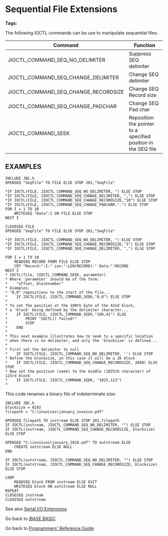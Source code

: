 # Sequential File Extensions

<PageHeader />

**Tags:**
<badge text='files' vertical='middle' />

The following IOCTL commands can be use to manipulate sequential files.

| Command | Function |
| --- | --- |
| JIOCTL\_COMMAND\_SEQ\_NO\_DELIMITER | Suppress SEQ delimiter |
| JIOCTL\_COMMAND\_SEQ\_CHANGE\_DELIMITER | Change SEQ delimiter |
| JIOCTL\_COMMAND\_SEQ\_CHANGE\_RECORDSIZE | Change SEQ Record size |
| JIOCTL\_COMMAND\_SEQ\_CHANGE\_PADCHAR | Change SEQ Pad char |
| JIOCTL\_COMMAND\_SEEK | Reposition the pointer to a specified position in the SEQ file |

## EXAMPLES

```
INCLUDE JBC.h
OPENSEQ "SeqFile" TO FILE ELSE STOP 201,"SeqFile"

*IF IOCTL(FILE, JIOCTL_COMMAND_SEQ_NO_DELIMITER, ") ELSE STOP
*IF IOCTL(FILE, JIOCTL_COMMAND_SEQ_CHANGE_DELIMITER, ",") ELSE STOP
*IF IOCTL(FILE, JIOCTL_COMMAND_SEQ_CHANGE_RECORDSIZE,"10") ELSE STOP
*IF IOCTL(FILE, JIOCTL_COMMAND_SEQ_CHANGE_PADCHAR,".") ELSE STOP
FOR I = 1 TO 10
    WRITESEQ "Data":I ON FILE ELSE STOP
NEXT I

CLOSESEQ FILE
OPENSEQ "SeqFile" TO FILE ELSE STOP 201,"SeqFile"

*IF IOCTL(FILE, JIOCTL_COMMAND_SEQ_NO_DELIMITER, ") ELSE STOP
*IF IOCTL(FILE, JIOCTL_COMMAND_SEQ_CHANGE_RECORDSIZE,"3") ELSE STOP
*IF IOCTL(FILE, JIOCTL_COMMAND_SEQ_CHANGE_DELIMITER, ",") ELSE STOP

FOR I = 1 TO 10
    READSEQ RECORD FROM FILE ELSE STOP
    CRT "Record:":I:" Len:":LEN(RECORD):" Data:":RECORD
NEXT I
* IOCTL(file, JIOCTL_COMMAND_SEEK, parameter)
* Where 'parameter' should be of the form:
*    "offset, blocknumber"
* Examples:
* "0,0" repositions to the start of the file...
*    IF IOCTL(FILE, JIOCTL_COMMAND_SEEK,"0,0") ELSE STOP
*
* To set the position at the 100th byte of the 42nd block,
* a 'block' being defined by the delimiter character...
*    IF IOCTL(FILE, JIOCTL_COMMAND_SEEK,"100,42") ELSE
*        PRINT "IOCTL() failed!"
*        STOP
*    END
*
* This next example illustrates how to seek to a specific location
* when there is no delimiter, and only the 'blocksize' is defined...
*
* First set the delimiter to null
*    IF IOCTL(FILE, JIOCTL_COMMAND_SEQ_NO_DELIMITER, '') ELSE STOP
* Define the blocksize, in this case it will be a 2k block
*    IF IOCTL(FILE, JIOCTL_COMMAND_SEQ_CHANGE_RECORDSIZE, 2048) ELSE STOP
* Now set the position (seek) to the middle (1025th character) of 123rd block
*    IF IOCTL(FILE, JIOCTL_COMMAND_SEEK, "1025,123")
*
```

This code renames a binary file of indeterminate size:

```
INCLUDE JBC.h
blocksize = 8192
filepath = "C:\invoices\january_invoice.pdf"

OPENSEQ filepath TO instream ELSE STOP 201,filepath
IF IOCTL(instream, JIOCTL_COMMAND_SEQ_NO_DELIMITER, "") ELSE STOP
IF IOCTL(instream, JIOCTL_COMMAND_SEQ_CHANGE_RECORDSIZE, blocksize) ELSE STOP

OPENSEQ "C:\invoices\january_2018.pdf" TO outstream ELSE
    CREATE outstream ELSE NULL
END

IF IOCTL(outstream, JIOCTL_COMMAND_SEQ_NO_DELIMITER, "") ELSE STOP
IF IOCTL(outstream, JIOCTL_COMMAND_SEQ_CHANGE_RECORDSIZE, blocksize) ELSE STOP

LOOP
    READSEQ block FROM instream ELSE EXIT
    WRITESEQ block ON outstream ELSE NULL
REPEAT
CLOSESEQ instream
CLOSESEQ outstream

```

See also [Serial I/O Extensions](./../serial-i&o-extensions)

Go back to [jBASE BASIC](./../README.md)

Go back to [Programmers' Reference Guide](./../../reference-guides/jbc/README.md)

<PageFooter />
